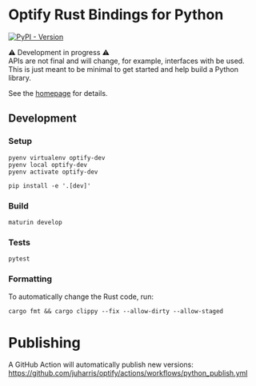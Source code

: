 # Optify Rust Bindings for Python

[![PyPI - Version](https://img.shields.io/pypi/v/optify?color=%23006dad)
](https://pypi.org/project/optify)

⚠️ Development in progress ⚠️\
APIs are not final and will change, for example, interfaces with be used.
This is just meant to be minimal to get started and help build a Python library.

See the [homepage] for details.

## Development

### Setup

```shell
pyenv virtualenv optify-dev
pyenv local optify-dev
pyenv activate optify-dev

pip install -e '.[dev]'
```

### Build

```shell
maturin develop
```

### Tests

```shell
pytest
```

### Formatting
To automatically change the Rust code, run:
```shell
cargo fmt && cargo clippy --fix --allow-dirty --allow-staged
```

# Publishing
A GitHub Action will automatically publish new versions: https://github.com/juharris/optify/actions/workflows/python_publish.yml

[homepage]: https://github.com/juharris/optify
